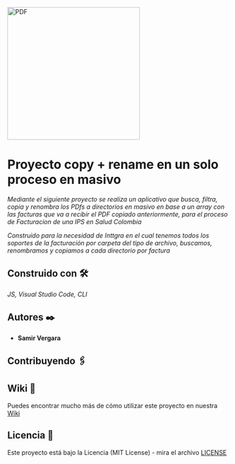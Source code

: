 <a href="https://developer.mozilla.org/es/docs/Web/JavaScript" target="_blank" rel="noreferrer"><img src="https://upload.wikimedia.org/wikipedia/commons/thumb/9/99/Unofficial_JavaScript_logo_2.svg/1200px-Unofficial_JavaScript_logo_2.svg.png" width="300" height="300" alt="PDF" /></a>

# Proyecto copy + rename en un solo proceso en masivo

_Mediante el siguiente proyecto se realiza un aplicativo que busca, filtra, copia y renombra los PDfs a directorios en masivo en base a un array con las facturas que va a recibir el PDF copiado anteriormente, para el proceso de Facturacion de una IPS en Salud Colombia_

_Construido para la necesidad de Inttgra en el cual tenemos todos los soportes de la facturación por carpeta del tipo de archivo, buscamos, renombramos y copiamos a cada directorio por factura_

## Construido con 🛠️

_JS, Visual Studio Code, CLI_

## Autores ✒️

- **Samir Vergara**

## Contribuyendo 🖇️

## Wiki 📖

Puedes encontrar mucho más de cómo utilizar este proyecto en nuestra [Wiki](https://github.com/web-v2/)

## Licencia 📄

Este proyecto está bajo la Licencia (MIT License) - mira el archivo [LICENSE](LICENSE)
